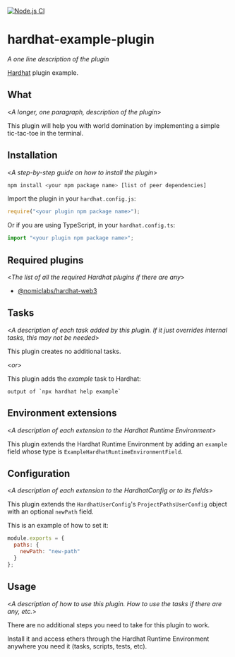 [![Node.js CI](https://github.com/Idle-Finance/hardhat-proposals-plugin/actions/workflows/node.js.yml/badge.svg)](https://github.com/Idle-Finance/hardhat-proposals-plugin/actions/workflows/node.js.yml)

# hardhat-example-plugin

_A one line description of the plugin_

[Hardhat](https://hardhat.org) plugin example. 

## What

<_A longer, one paragraph, description of the plugin_>

This plugin will help you with world domination by implementing a simple tic-tac-toe in the terminal.

## Installation

<_A step-by-step guide on how to install the plugin_>

```bash
npm install <your npm package name> [list of peer dependencies]
```

Import the plugin in your `hardhat.config.js`:

```js
require("<your plugin npm package name>");
```

Or if you are using TypeScript, in your `hardhat.config.ts`:

```ts
import "<your plugin npm package name>";
```


## Required plugins

<_The list of all the required Hardhat plugins if there are any_>

- [@nomiclabs/hardhat-web3](https://github.com/nomiclabs/hardhat/tree/master/packages/hardhat-web3)

## Tasks

<_A description of each task added by this plugin. If it just overrides internal 
tasks, this may not be needed_>

This plugin creates no additional tasks.

<_or_>

This plugin adds the _example_ task to Hardhat:
```
output of `npx hardhat help example`
```

## Environment extensions

<_A description of each extension to the Hardhat Runtime Environment_>

This plugin extends the Hardhat Runtime Environment by adding an `example` field
whose type is `ExampleHardhatRuntimeEnvironmentField`.

## Configuration

<_A description of each extension to the HardhatConfig or to its fields_>

This plugin extends the `HardhatUserConfig`'s `ProjectPathsUserConfig` object with an optional
`newPath` field.

This is an example of how to set it:

```js
module.exports = {
  paths: {
    newPath: "new-path"
  }
};
```

## Usage

<_A description of how to use this plugin. How to use the tasks if there are any, etc._>

There are no additional steps you need to take for this plugin to work.

Install it and access ethers through the Hardhat Runtime Environment anywhere
you need it (tasks, scripts, tests, etc).
